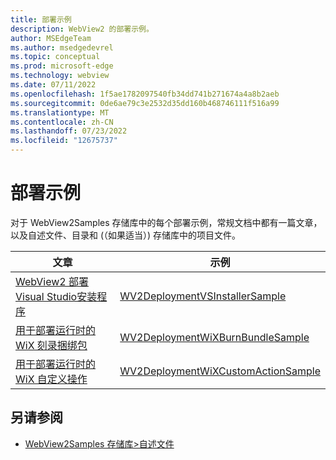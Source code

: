 ```yaml
---
title: 部署示例
description: WebView2 的部署示例。
author: MSEdgeTeam
ms.author: msedgedevrel
ms.topic: conceptual
ms.prod: microsoft-edge
ms.technology: webview
ms.date: 07/11/2022
ms.openlocfilehash: 1f5ae1782097540fb34dd741b271674a4a8b2aeb
ms.sourcegitcommit: 0de6ae79c3e2532d35dd160b468746111f516a99
ms.translationtype: MT
ms.contentlocale: zh-CN
ms.lasthandoff: 07/23/2022
ms.locfileid: "12675737"
---
```

# <a name="deployment-samples"></a>部署示例

对于 WebView2Samples 存储库中的每个部署示例，常规文档中都有一篇文章，以及自述文件、目录和 (（如果适当）) 存储库中的项目文件。

| 文章 | 示例 |
|---|---|
| [WebView2 部署Visual Studio安装程序](wv2deploymentvsinstallersample.md) | [WV2DeploymentVSInstallerSample](https://github.com/MicrosoftEdge/WebView2Samples/tree/main/SampleApps/WV2DeploymentVSInstallerSample) |
| [用于部署运行时的 WiX 刻录捆绑包](wv2deploymentwixburnbundlesample.md) | [WV2DeploymentWiXBurnBundleSample](https://github.com/MicrosoftEdge/WebView2Samples/tree/main/SampleApps/WV2DeploymentWiXBurnBundleSample) |
| [用于部署运行时的 WiX 自定义操作](wv2deploymentwixcustomactionsample.md) | [WV2DeploymentWiXCustomActionSample](https://github.com/MicrosoftEdge/WebView2Samples/tree/main/SampleApps/WV2DeploymentWiXCustomActionSample) |


<!-- ====================================================================== -->
## <a name="see-also"></a>另请参阅

* [WebView2Samples 存储库>自述文件](https://github.com/MicrosoftEdge/WebView2Samples#readme)
